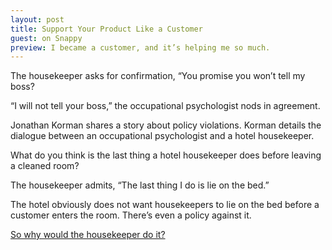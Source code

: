 ```yaml
---
layout: post
title: Support Your Product Like a Customer
guest: on Snappy
preview: I became a customer, and it’s helping me so much.
---
```

The housekeeper asks for confirmation, “You promise you won’t tell my boss?

“I will not tell your boss,” the occupational psychologist nods in agreement.

Jonathan Korman shares a story about policy violations. Korman details the dialogue between an occupational psychologist and a hotel housekeeper.

What do you think is the last thing a hotel housekeeper does before leaving a cleaned room?

The housekeeper admits, “The last thing I do is lie on the bed.”

The hotel obviously does not want housekeepers to lie on the bed before a customer enters the room. There’s even a policy against it.

[So why would the housekeeper do it?](http://blog.besnappy.com/2014/11/support-product-like-customer/)
